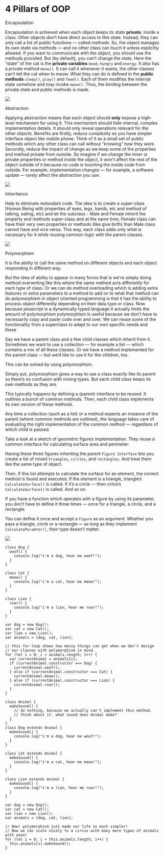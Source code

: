 # 4 Pillars of OOP

Encapsulation

Encapsulation is achieved when each object keeps its state **private**, inside a class. Other objects don’t have direct access to this state. Instead, they can only call a list of public functions — called methods. So, the object manages its own state via methods — and no other class can touch it unless explicitly allowed. If you want to communicate with the object, you should use the methods provided. But \(by default\), you can’t change the state. Here the “state” of the cat is the **private variables** `mood`, `hungry` and `energy`. It also has a private method `meow()`_._ It can call it whenever it wants, the other classes can’t tell the cat when to meow. What they can do is defined in the **public methods** `sleep()`, `play()` and `feed()`_._ Each of them modifies the internal state somehow and may invoke `meow()`_._ Thus, the binding between the private state and public methods is made.

![](../../.gitbook/assets/1.jpg)

Abstraction

Applying abstraction means that each object should **only** expose a high-level mechanism for using it. This mechanism should hide internal, complex implementation details. It should only reveal operations relevant for the other objects. Benefits are firstly, reduce complexity as you have simpler interface object like mobile phone. Think of it as a small set of public methods which any other class can call without “knowing” how they work. Secondly, reduce the impact of change as we keep some of the properties and method private from outside. So imagine if we change the inner or private properties or method inside the object, it won't affect the rest of the object outside of it because no code is touching the inside code from outside. For example, implementation changes — for example, a software update — rarely affect the abstraction you use.

![](../../.gitbook/assets/2.jpg)

Inheritance

Help to eliminate redundant code. The idea is to create a super-class \(Human Being with properties of eyes, legs, hands, etc and method of talking, eating, etc\) and let the subclass - Male and Female inherit the property and methods super-class and at the same time, Female class can have their very own properties or methods \(like give birth\) than Male class cannot have and vice versa. This way, each class adds only what is necessary for it while reusing common logic with the parent classes.

![](../../.gitbook/assets/3.jpg)

Polymorphism

It is the ability to call the same method on different objects and each object responding in different way. 

But the idea of ability to appear in many forms that is we're simply doing method overwriting like this where the same method acts differently for each type of class. Or we can do method overloading which is adding extra features or extra parameters to a method to add on to what that method can do polymorphism in object oriented programming is that it has the ability to process object differently depending on their data type or class. Now because javascript is a dynamically typed language it actually limits the amount of polymorphism polymorphism is useful because we don't have to necessarily copy and paste code over and over. We can reuse some of the functionality from a superclass to adapt to our own specific needs and these



Say we have a parent class and a few child classes which inherit from it. Sometimes we want to use a collection — for example a list — which contains a mix of all these classes. Or we have a method implemented for the parent class — but we’d like to use it for the children, too.

This can be solved by using polymorphism.

Simply put, polymorphism gives a way to use a class exactly like its parent so there’s no confusion with mixing types. But each child class keeps its own methods as they are.

This typically happens by defining a \(parent\) interface to be reused. It outlines a bunch of common methods. Then, each child class implements its own version of these methods.

Any time a collection \(such as a list\) or a method expects an instance of the parent \(where common methods are outlined\), the language takes care of evaluating the right implementation of the common method — regardless of which child is passed.

Take a look at a sketch of geometric figures implementation. They reuse a common interface for calculating surface area and perimeter:

Having these three figures inheriting the parent `Figure Interface` lets you create a list of mixed `triangles`, `circles`, and `rectangles`. And treat them like the same type of object.

Then, if this list attempts to calculate the surface for an element, the correct method is found and executed. If the element is a triangle, triangle’s `CalculateSurface()` is called. If it’s a circle — then cirlce’s `CalculateSurface()` is called. And so on.

If you have a function which operates with a figure by using its parameter, you don’t have to define it three times — once for a triangle, a circle, and a rectangle.

You can define it once and accept a `Figure` as an argument. Whether you pass a triangle, circle or a rectangle — as long as they implement `CalculateParamter()`, their type doesn’t matter.

![](../../.gitbook/assets/4.jpg)



```
class Dog {
  woof() {
    console.log("i'm a dog, hear me woof!");
  }
}

class Cat {
  meow() {
    console.log("i'm a cat, hear me meow!");
  }
}

class Lion {
  roar() {
    console.log("i'm a lion, hear me roar!");
  }
}

var dog = new Dog();
var cat = new Cat();
var lion = new Lion();
var animals = [dog, cat, lion];

// this for-loop shows how messy things can get when we don't design
// our classes with polymorphism in mind.
for (let i = 0; i < animals.length; i++) {
  var currentAnimal = animals[i];
  if (currentAnimal.constructor === Dog) {
    currentAnimal.woof();
  } else if (currentAnimal.constructor === Cat) {
    currentAnimal.meow();
  } else if (currentAnimal.constructor === Lion) {
    currentAnimal.roar();
  }
}
```



```
class Animal {
  makeSound() {
    // do nothing, because we actually can't implement this method.
    // think about it. what sound does Animal make?
  }
}
class Dog extends Animal {
  makeSound() {
    console.log("i'm a dog, hear me woof!");
  }
}

class Cat extends Animal {
  makeSound() {
    console.log("i'm a cat, hear me meow!");
  }
}

class Lion extends Animal {
  makeSound() {
    console.log("i'm a lion, hear me roar!");
  }
}

var dog = new Dog();
var cat = new Cat();
var lion = new Lion();
var animals = [dog, cat, lion];

// Wow! polymorphism just made our life so much simpler!
// Now we can scale nicely to a circus with many more types of animals with ease!
for (let i = 0; i < this.animals.length; i++) {
  this.animals[i].makeSound();
}
```


